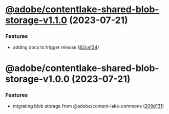 # [@adobe/contentlake-shared-blob-storage-v1.1.0](https://github.com/adobe/contentlake-shared/compare/@adobe/contentlake-shared-blob-storage-v1.0.0...@adobe/contentlake-shared-blob-storage-v1.1.0) (2023-07-21)


### Features

* adding docs to trigger release ([82cef34](https://github.com/adobe/contentlake-shared/commit/82cef342faac36eb230a1a8798a7eeda72aa3c12))

# @adobe/contentlake-shared-blob-storage-v1.0.0 (2023-07-21)


### Features

* migrating blob storage from @adobe/content-lake-commons ([208d131](https://github.com/adobe/contentlake-shared/commit/208d13181dbf39f1617971a25658e543991b381c))
